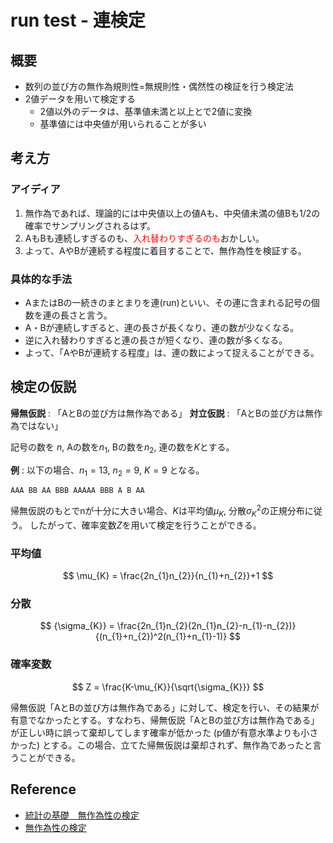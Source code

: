 # run test - 連検定

## 概要

- 数列の並び方の無作為規則性=無規則性・偶然性の検証を行う検定法
- 2値データを用いて検定する
  - 2値以外のデータは、基準値未満と以上とで2値に変換
  - 基準値には中央値が用いられることが多い

## 考え方

### アイディア

1. 無作為であれば、理論的には中央値以上の値Aも、中央値未満の値Bも1/2の確率でサンプリングされるはず。
1. AもBも連続しすぎるのも、<font color="Red">入れ替わりすぎるのも</font>おかしい。
1. よって、AやBが連続する程度に着目することで、無作為性を検証する。

### 具体的な手法

- AまたはBの一続きのまとまりを連(run)といい、その連に含まれる記号の個数を連の長さと言う。
- A・Bが連続しすぎると、連の長さが長くなり、連の数が少なくなる。
- 逆に入れ替わりすぎると連の長さが短くなり、連の数が多くなる。
- よって、「AやBが連続する程度」は、連の数によって捉えることができる。

## 検定の仮説

**帰無仮説** : 「AとBの並び方は無作為である」
**対立仮説** : 「AとBの並び方は無作為ではない」

記号の数を $n$, Aの数を$n_{1}$, Bの数を$n_{2}$, 連の数を$K$とする。

**例** : 以下の場合、$n_{1}=13$, $n_{2}=9$, $K=9$ となる。

```text
AAA BB AA BBB AAAAA BBB A B AA
```

帰無仮説のもとでnが十分に大きい場合、$K$は平均値$\mu_{K}$, 分散${\sigma_{K}}^{2}$の正規分布に従う。
したがって、確率変数$Z$を用いて検定を行うことができる。

### 平均値

$$
\mu_{K} = \frac{2n_{1}n_{2}}{n_{1}+n_{2}}+1
$$

### 分散

$$
{\sigma_{K}} = \frac{2n_{1}n_{2}(2n_{1}n_{2}-n_{1}-n_{2})}{(n_{1}+n_{2})^2(n_{1}+n_{1}-1)}
$$

### 確率変数

$$
Z = \frac{K-\mu_{K}}{\sqrt{\sigma_{K}}}
$$

帰無仮説「AとBの並び方は無作為である」に対して、検定を行い、その結果が有意でなかったとする。すなわち、帰無仮説「AとBの並び方は無作為である」が正しい時に誤って棄却してします確率が低かった (p値が有意水準よりも小さかった) とする。この場合、立てた帰無仮説は棄却されず、無作為であったと言うことができる。

## Reference

- [統計の基礎　無作為性の検定](https://slideship.com/users/@xinzuzhai/presentations/2017/07/RGcNsRPcq9umdWqs9eBWf5/)
- [無作為性の検定](https://note.com/xinzuzhai/n/n8938c7be7e66)
